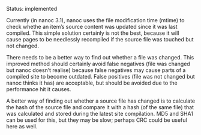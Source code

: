 Status: implemented

Currently (in nanoc 3.1), nanoc uses the file modification time (mtime) to check whethe
an item’s source content was updated since it was last compiled. This simple solution certainly is not the best, because it will cause pages to be needlessly recompiled if the source file was touched but not changed.

There needs to be a better way to find out whether a file was changed. This improved method should certainly avoid false negatives (file was changed but nanoc doesn’t realise) because false negatives may cause parts of a compiled site to become outdated. False positives (file was not changed but nanoc thinks it has) are acceptable, but should be avoided due to the performance hit it causes.

A better way of finding out whether a source file has changed is to calculate the hash of the source file and compare it with a hash (of the same file) that was calculated and stored during the latest site compilation. MD5 and SHA1 can be used for this, but they may be slow; perhaps CRC could be useful here as well.
